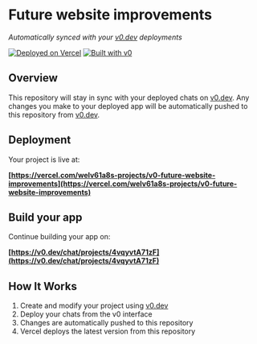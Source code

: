 # Future website improvements

*Automatically synced with your [v0.dev](https://v0.dev) deployments*

[![Deployed on Vercel](https://img.shields.io/badge/Deployed%20on-Vercel-black?style=for-the-badge&logo=vercel)](https://vercel.com/welv61a8s-projects/v0-future-website-improvements)
[![Built with v0](https://img.shields.io/badge/Built%20with-v0.dev-black?style=for-the-badge)](https://v0.dev/chat/projects/4vqyvtA71zF)

## Overview

This repository will stay in sync with your deployed chats on [v0.dev](https://v0.dev).
Any changes you make to your deployed app will be automatically pushed to this repository from [v0.dev](https://v0.dev).

## Deployment

Your project is live at:

**[https://vercel.com/welv61a8s-projects/v0-future-website-improvements](https://vercel.com/welv61a8s-projects/v0-future-website-improvements)**

## Build your app

Continue building your app on:

**[https://v0.dev/chat/projects/4vqyvtA71zF](https://v0.dev/chat/projects/4vqyvtA71zF)**

## How It Works

1. Create and modify your project using [v0.dev](https://v0.dev)
2. Deploy your chats from the v0 interface
3. Changes are automatically pushed to this repository
4. Vercel deploys the latest version from this repository